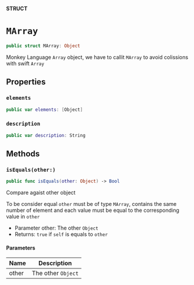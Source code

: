 **STRUCT**

# `MArray`

```swift
public struct MArray: Object
```

Monkey Language `Array` object, we have
to callit `MArray` to avoid colissions with swift
`Array`

## Properties
### `elements`

```swift
public var elements: [Object]
```

### `description`

```swift
public var description: String
```

## Methods
### `isEquals(other:)`

```swift
public func isEquals(other: Object) -> Bool
```

Compare agaist other object

To be consider equal `other` must be of type `MArray`, contains the same
number of element and each value must be equal to the corresponding
value in `other`
- Parameter other: The other `Object`
- Returns: `true` if `self` is equals to `other`

#### Parameters

| Name | Description |
| ---- | ----------- |
| other | The other `Object` |